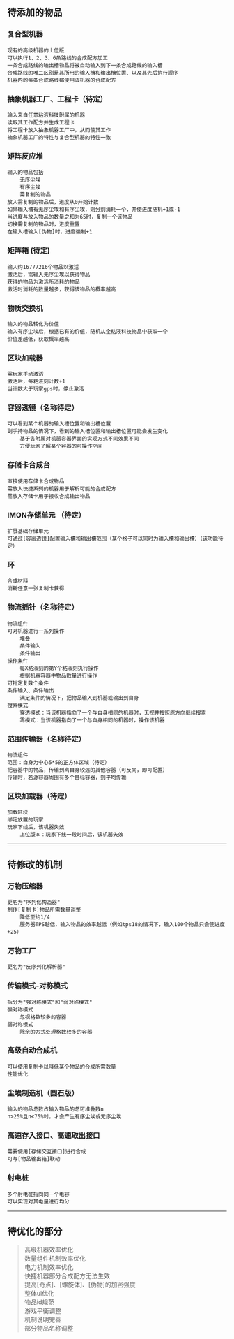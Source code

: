 ## 待添加的物品
### 复合型机器
    现有的高级机器的上位版
    可以执行1、2、3、6条路线的合成配方加工
    一条合成路线的输出槽物品将被自动输入到下一条合成路线的输入槽
    合成路线的唯二区别是其所用的输入槽和输出槽位置、以及其先后执行顺序
    机器内的每条合成路线都使用该机器的合成配方

### 抽象机器工厂、工程卡（待定）
    输入来自任意粘液科技附属的机器
    读取其工作配方并生成工程卡
    将工程卡放入抽象机器工厂中，从而使其工作
    抽象机器工厂的特性与复合型机器的特性一致

### 矩阵反应堆
    输入的物品包括
        无序尘埃
        有序尘埃
        需复制的物品
    放入需复制的物品后，进度从0开始计数
    如果输入槽有无序尘埃和有序尘埃，则分别消耗一个，并使进度随机+1或-1
    当进度与放入物品的数量之和为65时，复制一个该物品
    切换需复制的物品时，进度重置
    在输入槽输入[伪物]时，进度强制+1

### 矩阵箱 (待定)
    输入约16777216个物品以激活
    激活后，需输入无序尘埃以获得物品
    获得的物品为激活所消耗的物品
    激活时消耗的数量越多，获得该物品的概率越高

### 物质交换机
    输入的物品转化为价值
    输入有序尘埃后，根据已有的价值，随机从全粘液科技物品中获取一个
    价值差越低，获取概率越高

### 区块加载器
    需玩家手动激活
    激活后，每粘液刻计数+1
    当计数大于玩家gps时，停止激活

### 容器透镜（名称待定）
    可以看到某个机器的输入槽位置和输出槽位置
    副手持物品的情况下，看到的输入槽位置和输出槽位置可能会发生变化
        基于各附属对机器容器界面的实现方式不同效果不同
        方便玩家了解某个容器的可操作空间

### 存储卡合成台
    直接使用存储卡合成物品
    需放入快捷系列的机器用于解析可能的合成配方
    需放入存储卡用于接收合成输出物品

### IMON存储单元 （待定）
    扩展基础存储单元
    可通过[容器透镜]配置输入槽和输出槽范围（某个格子可以同时为输入槽和输出槽）（该功能待定）

### 环
    合成材料
    消耗任意一张复制卡获得

### 物流插针（名称待定）
    物流组件
    可对机器进行一系列操作
        堆叠
        条件输入
        条件输出
    操作条件
        每X粘液刻的第Y个粘液刻执行操作
        根据机器容器中物品数量进行操作
    可指定复数个条件
    条件输入、条件输出
        满足条件的情况下，把物品输入到机器或输出到自身
    搜索模式
        穿透模式：当该机器指向了一个与自身相同的机器时，无视并按照原方向继续搜索
        零模式：当该机器指向了一个与自身相同的机器时，操作该机器

### 范围传输器（名称待定）
    物流组件
    范围：自身为中心5*5的正方体区域（待定）
    把容器中的物品，传输到离自身较远的其他容器（可反向，即可配置）
    传输时，若源容器周围有多个目标容器，则平均传输

### 区块加载器（待定）
    加载区块
    绑定放置的玩家
    玩家下线后，该机器失效
        上位版本：玩家下线一段时间后，该机器失效

---

## 待修改的机制

### **万物压缩器**
    更名为"序列化构造器"
    制作[复制卡]物品所需数量调整
        降低至约1/4
        服务器TPS越低，输入物品的效率越低（例如tps18的情况下，输入100个物品只会使进度+25）

### **万物工厂**
    更名为"反序列化解析器"

### **传输模式-对称模式**
    拆分为"强对称模式"和"弱对称模式"
    强对称模式
        忽视格数较多的容器
    弱对称模式
        除余的方式处理格数较多的容器

### **高级自动合成机**
    可以使用复制卡以降低某个物品的合成所需数量
    性能优化

### **尘埃制造机（圆石版）**
    输入的物品总数占输入物品的总可堆叠数n
    n>25%且n<75%时，才会产生有序尘埃或无序尘埃

### **高速存入接口、高速取出接口**
    需要使用[存储交互接口]进行合成
    可与[物品输出箱]联动

### 射电桩
    多个射电桩指向同一个电容
    可以实现对其电量进行均分

---

## 待优化的部分
> 高级机器效率优化\
> 数量组件机制效率优化\
> 电力机制效率优化\
> 快捷机器部分合成配方无法生效\
> 提高[奇点]、[螺旋体]、[伪物]的加密强度\
> 整体ui优化\
> 物品id规范\
> 游戏平衡调整\
> 机制说明完善\
> 部分物品名称调整

